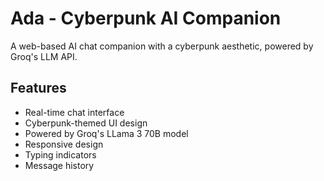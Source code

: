 # Ada - Cyberpunk AI Companion

A web-based AI chat companion with a cyberpunk aesthetic, powered by Groq's LLM API.

## Features
- Real-time chat interface
- Cyberpunk-themed UI design
- Powered by Groq's LLama 3 70B model
- Responsive design
- Typing indicators
- Message history

